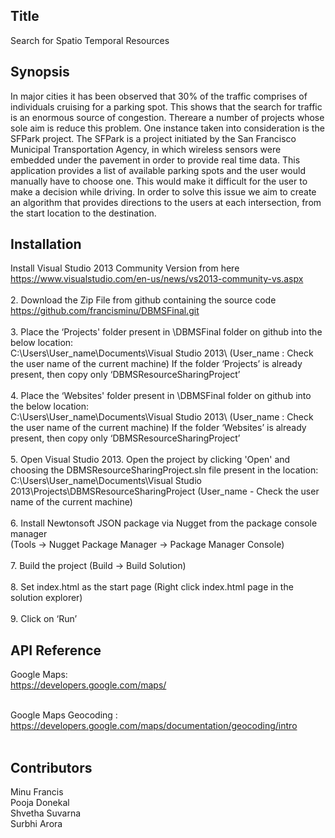 ## Title

Search for Spatio Temporal Resources

## Synopsis

In major cities it has been observed that 30% of the traffic comprises of individuals cruising for a parking spot. This shows that the search for traffic is an enormous source of congestion. Thereare a number of projects whose sole aim is reduce this problem. One instance taken into consideration is the SFPark project. The SFPark is a project initiated by the San Francisco Municipal Transportation Agency, in which wireless sensors were embedded under the pavement in order to provide real time data. This application provides a list of available parking spots and the user would manually have to choose one. This would make it difficult for the user to make a decision while driving. In order to solve this issue we aim to create an algorithm that provides directions to the users at each intersection, from the start location to the destination.


## Installation

Install Visual Studio 2013 Community Version from here <br />
https://www.visualstudio.com/en-us/news/vs2013-community-vs.aspx<br /><br />
2. Download the Zip File from github containing the source code<br />
https://github.com/francisminu/DBMSFinal.git<br /><br />
3. Place the ‘Projects' folder present in \DBMSFinal folder on github into the below
location:<br />
C:\Users\User_name\Documents\Visual Studio 2013\ (User_name : Check the user
name of the current machine)
If the folder ‘Projects’ is already present, then copy only
‘DBMSResourceSharingProject’<br /><br />
4. Place the ‘Websites' folder present in \DBMSFinal folder on github into the below
location:<br />
C:\Users\User_name\Documents\Visual Studio 2013\ (User_name : Check the user
name of the current machine)
If the folder ‘Websites’ is already present, then copy only
‘DBMSResourceSharingProject’<br /><br />
5. Open Visual Studio 2013. Open the project by clicking 'Open' and choosing the
DBMSResourceSharingProject.sln file present in the location:<br />
C:\Users\User_name\Documents\Visual Studio
2013\Projects\DBMSResourceSharingProject
(User_name - Check the user name of the current machine)<br /><br />
6. Install Newtonsoft JSON package via Nugget from the package console manager<br />
(Tools -> Nugget Package Manager -> Package Manager Console)<br /><br />
7. Build the project (Build -> Build Solution)<br /><br />
8. Set index.html as the start page (Right click index.html page in the solution explorer)<br /><br />
9. Click on ‘Run’<br />

## API Reference

Google Maps:<br />
https://developers.google.com/maps/<br /><br />

Google Maps Geocoding :<br />
https://developers.google.com/maps/documentation/geocoding/intro<br /><br />

## Contributors

Minu Francis<br />
Pooja Donekal<br />
Shvetha Suvarna<br />
Surbhi Arora<br />
